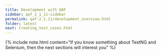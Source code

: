 ```yaml
---
title: Development with QAF
sidebar: qaf_2_1_11-sidebar
permalink: qaf-2.1.11/development_overview.html
folder: latest
next: Creating_test_cases.html
---
```


{% include note.html content="If you know something about TestNG and Selenium, then the next sections will interest you" %}